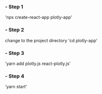 ### - Step 1
'npx create-react-app plotly-app'
### - Step 2
change to the project directory
'cd plotly-app'
### - Step 3 
'yarn add plotly.js react-plotly.js'
### - Step 4
'yarn start'
